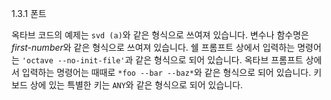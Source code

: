 1.3.1 폰트

 옥타브 코드의 예제는 `svd (a)`와 같은 형식으로 쓰여져 있습니다. 변수나 함수명은 *first-number*와 같은 형식으로 쓰여져 있습니다. 쉘 프롬프트 상에서 입력하는 명령어는 `'octave --no-init-file'`과 같은 형식으로 되어 있습니다. 옥타브 프롬프트 상에서 입력하는 명령어는 때때로 `*foo --bar --baz*`와 같은 형식으로 되어 있습니다. 키보드 상에 있는 특별한 키는 `ANY`와 같은 형식으로 되어 있습니다.
